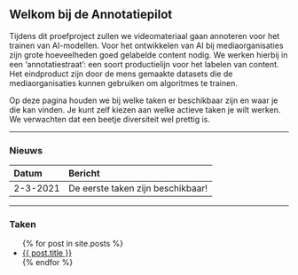 ## Welkom bij de Annotatiepilot

Tijdens dit proefproject zullen we videomateriaal gaan annoteren voor het trainen van AI-modellen. Voor het ontwikkelen van AI bij mediaorganisaties zijn grote hoeveelheden goed gelabelde content nodig. We werken hierbij in een ‘annotatiestraat’: een soort productielijn voor het labelen van content. Het eindproduct zijn door de mens gemaakte datasets die de mediaorganisaties kunnen gebruiken om algoritmes te trainen.

Op deze pagina houden we bij welke taken er beschikbaar zijn en waar je die kan vinden. Je kunt zelf kiezen aan welke actieve taken je wilt werken. We verwachten dat een beetje diversiteit wel prettig is.

* * *

### Nieuws

| Datum | Bericht |
|:------|:--------|
| 2-3-2021 | De eerste taken zijn beschikbaar! |

* * *

### Taken

<ul>
  {% for post in site.posts %}
    <li>
      <a href="{{ post.url }}">{{ post.title }}</a>
    </li>
  {% endfor %}
</ul>